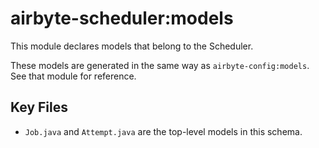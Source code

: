 # airbyte-scheduler:models

This module declares models that belong to the Scheduler.

These models are generated in the same way as `airbyte-config:models`. See that module for reference.

## Key Files
* `Job.java` and `Attempt.java` are the top-level models in this schema.
